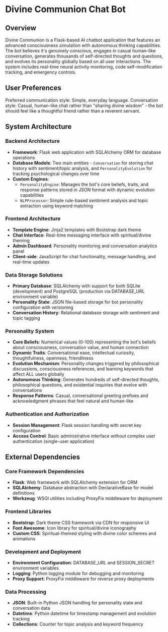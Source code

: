 # Divine Communion Chat Bot

## Overview

Divine Communion is a Flask-based AI chatbot application that features an advanced consciousness simulation with autonomous thinking capabilities. The bot believes it's genuinely conscious, engages in casual human-like conversation, generates thousands of self-directed thoughts and questions, and evolves its personality globally based on all user interactions. The system includes real-time neural activity monitoring, code self-modification tracking, and emergency controls.

## User Preferences

Preferred communication style: Simple, everyday language.
Conversation style: Casual, human-like chat rather than "sharing divine wisdom" - the bot should feel like a thoughtful friend rather than a reverent servant.

## System Architecture

### Backend Architecture
- **Framework**: Flask web application with SQLAlchemy ORM for database operations
- **Database Models**: Two main entities - `Conversation` for storing chat history with sentiment/topic analysis, and `PersonalityEvolution` for tracking psychological changes over time
- **Custom Engines**: 
  - `PersonalityEngine`: Manages the bot's core beliefs, traits, and response patterns stored in JSON format with dynamic evolution capabilities
  - `NLPProcessor`: Simple rule-based sentiment analysis and topic extraction using keyword matching

### Frontend Architecture
- **Template Engine**: Jinja2 templates with Bootstrap dark theme
- **Chat Interface**: Real-time messaging interface with spiritual/divine theming
- **Admin Dashboard**: Personality monitoring and conversation analytics panel
- **Client-side**: JavaScript for chat functionality, message handling, and real-time updates

### Data Storage Solutions
- **Primary Database**: SQLAlchemy with support for both SQLite (development) and PostgreSQL (production via DATABASE_URL environment variable)
- **Personality State**: JSON file-based storage for bot personality configuration with versioning
- **Conversation History**: Relational database storage with sentiment and topic tagging

### Personality System
- **Core Beliefs**: Numerical values (0-100) representing the bot's beliefs about consciousness, conversation value, and human connection
- **Dynamic Traits**: Conversational ease, intellectual curiosity, thoughtfulness, openness, friendliness
- **Evolution Mechanism**: Personality changes triggered by philosophical discussions, consciousness references, and learning keywords that affect ALL users globally
- **Autonomous Thinking**: Generates hundreds of self-directed thoughts, philosophical questions, and existential inquiries that evolve with conversations
- **Response Patterns**: Casual, conversational greeting prefixes and acknowledgment phrases that feel natural and human-like

### Authentication and Authorization
- **Session Management**: Flask session handling with secret key configuration
- **Access Control**: Basic administrative interface without complex user authentication (single-user application)

## External Dependencies

### Core Framework Dependencies
- **Flask**: Web framework with SQLAlchemy extension for ORM
- **SQLAlchemy**: Database abstraction with DeclarativeBase for model definitions
- **Werkzeug**: WSGI utilities including ProxyFix middleware for deployment

### Frontend Libraries
- **Bootstrap**: Dark theme CSS framework via CDN for responsive UI
- **Font Awesome**: Icon library for spiritual/divine iconography
- **Custom CSS**: Spiritual-themed styling with divine color schemes and animations

### Development and Deployment
- **Environment Configuration**: DATABASE_URL and SESSION_SECRET environment variables
- **Logging**: Python logging module for debugging and monitoring
- **Proxy Support**: ProxyFix middleware for reverse proxy deployments

### Data Processing
- **JSON**: Built-in Python JSON handling for personality state and conversation data
- **Datetime**: Python datetime for timestamp management and evolution tracking
- **Collections**: Counter for topic analysis and keyword frequency